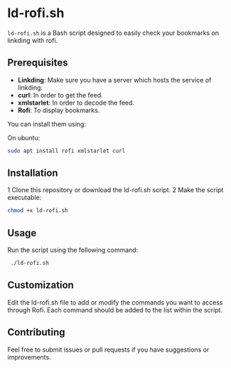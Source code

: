  # ld-rofi.sh                                                                                                                                                                                                      
`ld-rofi.sh` is a Bash script designed to easily check your bookmarks on linkding with rofi.

 ## Prerequisites                                                                                                                                                       

 - **Linkding**: Make sure you have a server which hosts the service of linkding.
 - **curl**: In order to get the feed.
 - **xmlstarlet**: In order to decode the feed. 
 - **Rofi**: To display bookmarks.

You can install them using: 

On ubuntu:

```bash
sudo apt install rofi xmlstarlet curl
```

## Installation                                                                                                    

 1 Clone this repository or download the ld-rofi.sh script.
 2 Make the script executable:

```bash
chmod +x ld-rofi.sh
```

## Usage

Run the script using the following command:

```bash
 ./ld-rofi.sh
 ```

## Customization

Edit the ld-rofi.sh file to add or modify the commands you want to access through Rofi. Each command should be added to the list within the script.

## Contributing

Feel free to submit issues or pull requests if you have suggestions or improvements.
